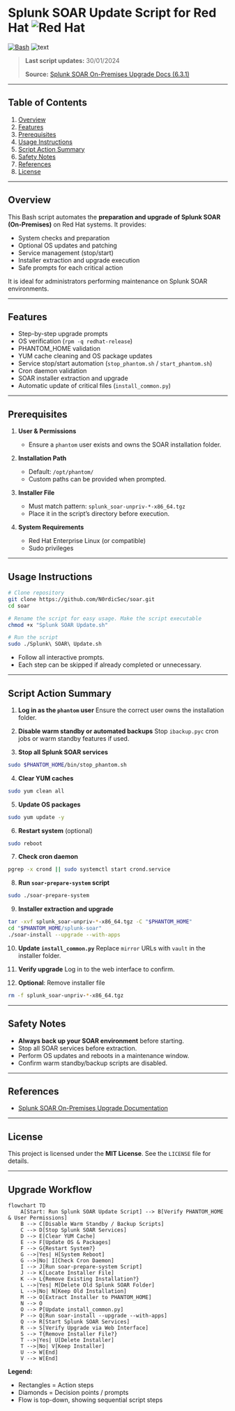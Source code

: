 # Splunk SOAR Update Script for Red Hat ![Red Hat](https://img.shields.io/badge/OS-Red%20Hat-red?style=for-the-badge&logo=redhat&logoColor=white)

[![Bash](https://img.shields.io/badge/language-Bash-orange)](https://www.gnu.org/software/bash/)
![text](https://img.shields.io/badge/SplunkSOAR-Update-blue)

> **Last script updates:** 30/01/2024
> 
> **Source:** [Splunk SOAR On-Premises Upgrade Docs (6.3.1)](https://docs.splunk.com/Documentation/SOARonprem/6.3.1/Install/PrepareSystemForUpgrading)

---

## Table of Contents

1. [Overview](#overview)
2. [Features](#features)
3. [Prerequisites](#prerequisites)
4. [Usage Instructions](#usage-instructions)
5. [Script Action Summary](#script-action-summary)
6. [Safety Notes](#safety-notes)
7. [References](#references)
8. [License](#license)

---

## Overview

This Bash script automates the **preparation and upgrade of Splunk SOAR (On-Premises)** on Red Hat systems. It provides:

* System checks and preparation
* Optional OS updates and patching
* Service management (stop/start)
* Installer extraction and upgrade execution
* Safe prompts for each critical action

It is ideal for administrators performing maintenance on Splunk SOAR environments.

---

## Features

* Step-by-step upgrade prompts
* OS verification (`rpm -q redhat-release`)
* PHANTOM\_HOME validation
* YUM cache cleaning and OS package updates
* Service stop/start automation (`stop_phantom.sh` / `start_phantom.sh`)
* Cron daemon validation
* SOAR installer extraction and upgrade
* Automatic update of critical files (`install_common.py`)

---

## Prerequisites

1. **User & Permissions**

   * Ensure a `phantom` user exists and owns the SOAR installation folder.

2. **Installation Path**

   * Default: `/opt/phantom/`
   * Custom paths can be provided when prompted.

3. **Installer File**

   * Must match pattern: `splunk_soar-unpriv-*-x86_64.tgz`
   * Place it in the script’s directory before execution.

4. **System Requirements**

   * Red Hat Enterprise Linux (or compatible)
   * Sudo privileges

---

## Usage Instructions

```bash
# Clone repository
git clone https://github.com/N0rdicSec/soar.git
cd soar

# Rename the script for easy usage. Make the script executable
chmod +x "Splunk SOAR Update.sh"

# Run the script
sudo ./Splunk\ SOAR\ Update.sh
```

* Follow all interactive prompts.
* Each step can be skipped if already completed or unnecessary.

---

## Script Action Summary

1. **Log in as the `phantom` user**
   Ensure the correct user owns the installation folder.

2. **Disable warm standby or automated backups**
   Stop `ibackup.pyc` cron jobs or warm standby features if used.

3. **Stop all Splunk SOAR services**

```bash
sudo $PHANTOM_HOME/bin/stop_phantom.sh
```

4. **Clear YUM caches**

```bash
sudo yum clean all
```

5. **Update OS packages**

```bash
sudo yum update -y
```

6. **Restart system** (optional)

```bash
sudo reboot
```

7. **Check cron daemon**

```bash
pgrep -x crond || sudo systemctl start crond.service
```

8. **Run `soar-prepare-system` script**

```bash
sudo ./soar-prepare-system
```

9. **Installer extraction and upgrade**

```bash
tar -xvf splunk_soar-unpriv-*-x86_64.tgz -C "$PHANTOM_HOME"
cd "$PHANTOM_HOME/splunk-soar"
./soar-install --upgrade --with-apps
```

10. **Update `install_common.py`**
    Replace `mirror` URLs with `vault` in the installer folder.

11. **Verify upgrade**
    Log in to the web interface to confirm.

12. **Optional**: Remove installer file

```bash
rm -f splunk_soar-unpriv-*-x86_64.tgz
```

---

## Safety Notes

* **Always back up your SOAR environment** before starting.
* Stop all SOAR services before extraction.
* Perform OS updates and reboots in a maintenance window.
* Confirm warm standby/backup scripts are disabled.

---

## References

* [Splunk SOAR On-Premises Upgrade Documentation](https://docs.splunk.com/Documentation/SOARonprem/6.3.1/Install/PrepareSystemForUpgrading)

---

## License

This project is licensed under the **MIT License**. See the `LICENSE` file for details.

---

## Upgrade Workflow

```mermaid
flowchart TD
    A[Start: Run Splunk SOAR Update Script] --> B[Verify PHANTOM_HOME & User Permissions]
    B --> C[Disable Warm Standby / Backup Scripts]
    C --> D[Stop Splunk SOAR Services]
    D --> E[Clear YUM Cache]
    E --> F[Update OS & Packages]
    F --> G{Restart System?}
    G -->|Yes| H[System Reboot]
    G -->|No| I[Check Cron Daemon]
    I --> J[Run soar-prepare-system Script]
    J --> K[Locate Installer File]
    K --> L{Remove Existing Installation?}
    L -->|Yes| M[Delete Old Splunk SOAR Folder]
    L -->|No| N[Keep Old Installation]
    M --> O[Extract Installer to PHANTOM_HOME]
    N --> O
    O --> P[Update install_common.py]
    P --> Q[Run soar-install --upgrade --with-apps]
    Q --> R[Start Splunk SOAR Services]
    R --> S[Verify Upgrade via Web Interface]
    S --> T{Remove Installer File?}
    T -->|Yes| U[Delete Installer]
    T -->|No| V[Keep Installer]
    U --> W[End]
    V --> W[End]
```

**Legend:**

* Rectangles = Action steps
* Diamonds = Decision points / prompts
* Flow is top-down, showing sequential script steps

